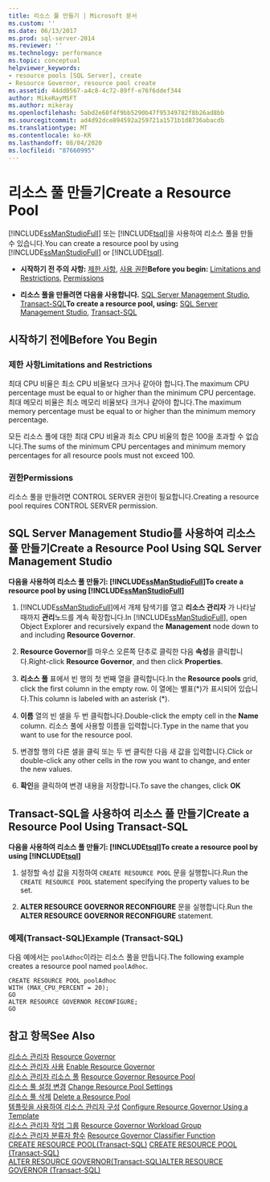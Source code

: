 ```yaml
---
title: 리소스 풀 만들기 | Microsoft 문서
ms.custom: ''
ms.date: 06/13/2017
ms.prod: sql-server-2014
ms.reviewer: ''
ms.technology: performance
ms.topic: conceptual
helpviewer_keywords:
- resource pools [SQL Server], create
- Resource Governor, resource pool create
ms.assetid: 44dd0567-a4c8-4c72-89ff-e76f6ddef344
author: MikeRayMSFT
ms.author: mikeray
ms.openlocfilehash: 5abd2e60f4f9bb5290b47f95349782f8b26ad8bb
ms.sourcegitcommit: ad4d92dce894592a259721a1571b1d8736abacdb
ms.translationtype: MT
ms.contentlocale: ko-KR
ms.lasthandoff: 08/04/2020
ms.locfileid: "87660995"
---
```

# <a name="create-a-resource-pool"></a><span data-ttu-id="d6637-102">리소스 풀 만들기</span><span class="sxs-lookup"><span data-stu-id="d6637-102">Create a Resource Pool</span></span>
  <span data-ttu-id="d6637-103">[!INCLUDE[ssManStudioFull](../../includes/ssmanstudiofull-md.md)] 또는 [!INCLUDE[tsql](../../includes/tsql-md.md)]을 사용하여 리소스 풀을 만들 수 있습니다.</span><span class="sxs-lookup"><span data-stu-id="d6637-103">You can create a resource pool by using [!INCLUDE[ssManStudioFull](../../includes/ssmanstudiofull-md.md)] or [!INCLUDE[tsql](../../includes/tsql-md.md)].</span></span>  
  
-   <span data-ttu-id="d6637-104">**시작하기 전 주의 사항:**  [제한 사항](#LimitationsRestrictions), [사용 권한](#Permissions)</span><span class="sxs-lookup"><span data-stu-id="d6637-104">**Before you begin:**  [Limitations and Restrictions](#LimitationsRestrictions), [Permissions](#Permissions)</span></span>  
  
-   <span data-ttu-id="d6637-105">**리소스 풀을 만들려면 다음을 사용합니다.**  [SQL Server Management Studio](#CreRPProp), [Transact-SQL](#CreRPTSQL)</span><span class="sxs-lookup"><span data-stu-id="d6637-105">**To create a resource pool, using:**  [SQL Server Management Studio](#CreRPProp), [Transact-SQL](#CreRPTSQL)</span></span>  
  
##  <a name="before-you-begin"></a><a name="BeforeYouBegin"></a> <span data-ttu-id="d6637-106">시작하기 전에</span><span class="sxs-lookup"><span data-stu-id="d6637-106">Before You Begin</span></span>  
  
###  <a name="limitations-and-restrictions"></a><a name="LimitationsRestrictions"></a> <span data-ttu-id="d6637-107">제한 사항</span><span class="sxs-lookup"><span data-stu-id="d6637-107">Limitations and Restrictions</span></span>  
 <span data-ttu-id="d6637-108">최대 CPU 비율은 최소 CPU 비율보다 크거나 같아야 합니다.</span><span class="sxs-lookup"><span data-stu-id="d6637-108">The maximum CPU percentage must be equal to or higher than the minimum CPU percentage.</span></span> <span data-ttu-id="d6637-109">최대 메모리 비율은 최소 메모리 비율보다 크거나 같아야 합니다.</span><span class="sxs-lookup"><span data-stu-id="d6637-109">The maximum memory percentage must be equal to or higher than the minimum memory percentage.</span></span>  
  
 <span data-ttu-id="d6637-110">모든 리소스 풀에 대한 최대 CPU 비율과 최소 CPU 비율의 합은 100을 초과할 수 없습니다.</span><span class="sxs-lookup"><span data-stu-id="d6637-110">The sums of the minimum CPU percentages and minimum memory percentages for all resource pools must not exceed 100.</span></span>  
  
###  <a name="permissions"></a><a name="Permissions"></a> <span data-ttu-id="d6637-111">권한</span><span class="sxs-lookup"><span data-stu-id="d6637-111">Permissions</span></span>  
 <span data-ttu-id="d6637-112">리소스 풀을 만들려면 CONTROL SERVER 권한이 필요합니다.</span><span class="sxs-lookup"><span data-stu-id="d6637-112">Creating a resource pool requires CONTROL SERVER permission.</span></span>  
  
##  <a name="create-a-resource-pool-using-sql-server-management-studio"></a><a name="CreRPProp"></a> <span data-ttu-id="d6637-113">SQL Server Management Studio를 사용하여 리소스 풀 만들기</span><span class="sxs-lookup"><span data-stu-id="d6637-113">Create a Resource Pool Using SQL Server Management Studio</span></span>  
 <span data-ttu-id="d6637-114">**다음을 사용하여 리소스 풀 만들기: [!INCLUDE[ssManStudioFull](../../includes/ssmanstudiofull-md.md)]**</span><span class="sxs-lookup"><span data-stu-id="d6637-114">**To create a resource pool by using [!INCLUDE[ssManStudioFull](../../includes/ssmanstudiofull-md.md)]**</span></span>  
  
1.  <span data-ttu-id="d6637-115">[!INCLUDE[ssManStudioFull](../../includes/ssmanstudiofull-md.md)]에서 개체 탐색기를 열고 **리소스 관리자** 가 나타날 때까지 **관리**노드를 계속 확장합니다.</span><span class="sxs-lookup"><span data-stu-id="d6637-115">In [!INCLUDE[ssManStudioFull](../../includes/ssmanstudiofull-md.md)], open Object Explorer and recursively expand the **Management** node down to and including **Resource Governor**.</span></span>  
  
2.  <span data-ttu-id="d6637-116">**Resource Governor**를 마우스 오른쪽 단추로 클릭한 다음 **속성**을 클릭합니다.</span><span class="sxs-lookup"><span data-stu-id="d6637-116">Right-click **Resource Governor**, and then click **Properties**.</span></span>  
  
3.  <span data-ttu-id="d6637-117">**리소스 풀** 표에서 빈 행의 첫 번째 열을 클릭합니다.</span><span class="sxs-lookup"><span data-stu-id="d6637-117">In the **Resource pools** grid, click the first column in the empty row.</span></span> <span data-ttu-id="d6637-118">이 열에는 별표(\*)가 표시되어 있습니다.</span><span class="sxs-lookup"><span data-stu-id="d6637-118">This column is labeled with an asterisk (\*).</span></span>  
  
4.  <span data-ttu-id="d6637-119">**이름** 열의 빈 셀을 두 번 클릭합니다.</span><span class="sxs-lookup"><span data-stu-id="d6637-119">Double-click the empty cell in the **Name** column.</span></span> <span data-ttu-id="d6637-120">리소스 풀에 사용할 이름을 입력합니다.</span><span class="sxs-lookup"><span data-stu-id="d6637-120">Type in the name that you want to use for the resource pool.</span></span>  
  
5.  <span data-ttu-id="d6637-121">변경할 행의 다른 셀을 클릭 또는 두 번 클릭한 다음 새 값을 입력합니다.</span><span class="sxs-lookup"><span data-stu-id="d6637-121">Click or double-click any other cells in the row you want to change, and enter the new values.</span></span>  
  
6.  <span data-ttu-id="d6637-122">**확인**을 클릭하여 변경 내용을 저장합니다.</span><span class="sxs-lookup"><span data-stu-id="d6637-122">To save the changes, click **OK**</span></span>  
  
##  <a name="create-a-resource-pool-using-transact-sql"></a><a name="CreRPTSQL"></a> <span data-ttu-id="d6637-123">Transact-SQL을 사용하여 리소스 풀 만들기</span><span class="sxs-lookup"><span data-stu-id="d6637-123">Create a Resource Pool Using Transact-SQL</span></span>  
 <span data-ttu-id="d6637-124">**다음을 사용하여 리소스 풀 만들기: [!INCLUDE[tsql](../../includes/tsql-md.md)]**</span><span class="sxs-lookup"><span data-stu-id="d6637-124">**To create a resource pool by using [!INCLUDE[tsql](../../includes/tsql-md.md)]**</span></span>  
  
1.  <span data-ttu-id="d6637-125">설정할 속성 값을 지정하여 `CREATE RESOURCE POOL` 문을 실행합니다.</span><span class="sxs-lookup"><span data-stu-id="d6637-125">Run the `CREATE RESOURCE POOL` statement specifying the property values to be set.</span></span>  
  
2.  <span data-ttu-id="d6637-126">**ALTER RESOURCE GOVERNOR RECONFIGURE** 문을 실행합니다.</span><span class="sxs-lookup"><span data-stu-id="d6637-126">Run the **ALTER RESOURCE GOVERNOR RECONFIGURE** statement.</span></span>  
  
### <a name="example-transact-sql"></a><span data-ttu-id="d6637-127">예제(Transact-SQL)</span><span class="sxs-lookup"><span data-stu-id="d6637-127">Example (Transact-SQL)</span></span>  
 <span data-ttu-id="d6637-128">다음 예에서는 `poolAdhoc`이라는 리소스 풀을 만듭니다.</span><span class="sxs-lookup"><span data-stu-id="d6637-128">The following example creates a resource pool named `poolAdhoc`.</span></span>  
  
```  
CREATE RESOURCE POOL poolAdhoc  
WITH (MAX_CPU_PERCENT = 20);  
GO  
ALTER RESOURCE GOVERNOR RECONFIGURE;  
GO  
```  
  
## <a name="see-also"></a><span data-ttu-id="d6637-129">참고 항목</span><span class="sxs-lookup"><span data-stu-id="d6637-129">See Also</span></span>  
 <span data-ttu-id="d6637-130">[리소스 관리자](resource-governor.md) </span><span class="sxs-lookup"><span data-stu-id="d6637-130">[Resource Governor](resource-governor.md) </span></span>  
 <span data-ttu-id="d6637-131">[리소스 관리자 사용](enable-resource-governor.md) </span><span class="sxs-lookup"><span data-stu-id="d6637-131">[Enable Resource Governor](enable-resource-governor.md) </span></span>  
 <span data-ttu-id="d6637-132">[리소스 관리자 리소스 풀](resource-governor-resource-pool.md) </span><span class="sxs-lookup"><span data-stu-id="d6637-132">[Resource Governor Resource Pool](resource-governor-resource-pool.md) </span></span>  
 <span data-ttu-id="d6637-133">[리소스 풀 설정 변경](change-resource-pool-settings.md) </span><span class="sxs-lookup"><span data-stu-id="d6637-133">[Change Resource Pool Settings](change-resource-pool-settings.md) </span></span>  
 <span data-ttu-id="d6637-134">[리소스 풀 삭제](delete-a-resource-pool.md) </span><span class="sxs-lookup"><span data-stu-id="d6637-134">[Delete a Resource Pool](delete-a-resource-pool.md) </span></span>  
 <span data-ttu-id="d6637-135">[템플릿을 사용하여 리소스 관리자 구성](configure-resource-governor-using-a-template.md) </span><span class="sxs-lookup"><span data-stu-id="d6637-135">[Configure Resource Governor Using a Template](configure-resource-governor-using-a-template.md) </span></span>  
 <span data-ttu-id="d6637-136">[리소스 관리자 작업 그룹](resource-governor-workload-group.md) </span><span class="sxs-lookup"><span data-stu-id="d6637-136">[Resource Governor Workload Group](resource-governor-workload-group.md) </span></span>  
 <span data-ttu-id="d6637-137">[리소스 관리자 분류자 함수](resource-governor-classifier-function.md) </span><span class="sxs-lookup"><span data-stu-id="d6637-137">[Resource Governor Classifier Function](resource-governor-classifier-function.md) </span></span>  
 <span data-ttu-id="d6637-138">[CREATE RESOURCE POOL&#40;Transact-SQL&#41;](/sql/t-sql/statements/create-resource-pool-transact-sql) </span><span class="sxs-lookup"><span data-stu-id="d6637-138">[CREATE RESOURCE POOL &#40;Transact-SQL&#41;](/sql/t-sql/statements/create-resource-pool-transact-sql) </span></span>  
 [<span data-ttu-id="d6637-139">ALTER RESOURCE GOVERNOR&#40;Transact-SQL&#41;</span><span class="sxs-lookup"><span data-stu-id="d6637-139">ALTER RESOURCE GOVERNOR &#40;Transact-SQL&#41;</span></span>](/sql/t-sql/statements/alter-resource-governor-transact-sql)  
  
  
